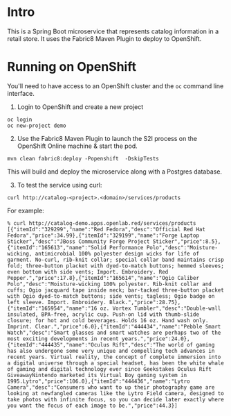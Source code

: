 # Intro

This is a Spring Boot microservice that represents catalog information in a retail store. It uses the Fabric8 Maven Plugin to deploy to OpenShift.

# Running on OpenShift

You'll need to have access to an OpenShift cluster and the `oc` command line interface.

1. Login to OpenShift and create a new project

```
oc login
oc new-project demo
```

2. Use the Fabric8 Maven Plugin to launch the S2I process on the OpenShift Online machine & start the pod.

```
mvn clean fabric8:deploy -Popenshift  -DskipTests
```

This will build and deploy the microservice along with a Postgres database.

3. To test the service using curl:

```
curl http://catalog-<project>.<domain>/services/products
```
For example:

```
% curl http://catalog-demo.apps.openlab.red/services/products
[{"itemId":"329299","name":"Red Fedora","desc":"Official Red Hat Fedora","price":34.99},{"itemId":"329199","name":"Forge Laptop Sticker","desc":"JBoss Community Forge Project Sticker","price":8.5},{"itemId":"165613","name":"Solid Performance Polo","desc":"Moisture-wicking, antimicrobial 100% polyester design wicks for life of garment. No-curl, rib-knit collar; special collar band maintains crisp fold; three-button placket with dyed-to-match buttons; hemmed sleeves; even bottom with side vents; Import. Embroidery. Red Pepper.","price":17.8},{"itemId":"165614","name":"Ogio Caliber Polo","desc":"Moisture-wicking 100% polyester. Rib-knit collar and cuffs; Ogio jacquard tape inside neck; bar-tacked three-button placket with Ogio dyed-to-match buttons; side vents; tagless; Ogio badge on left sleeve. Import. Embroidery. Black.","price":28.75},{"itemId":"165954","name":"16 oz. Vortex Tumbler","desc":"Double-wall insulated, BPA-free, acrylic cup. Push-on lid with thumb-slide closure; for hot and cold beverages. Holds 16 oz. Hand wash only. Imprint. Clear.","price":6.0},{"itemId":"444434","name":"Pebble Smart Watch","desc":"Smart glasses and smart watches are perhaps two of the most exciting developments in recent years.","price":24.0},{"itemId":"444435","name":"Oculus Rift","desc":"The world of gaming has also undergone some very unique and compelling tech advances in recent years. Virtual reality, the concept of complete immersion into a digital universe through a special headset, has been the white whale of gaming and digital technology ever since Geekstakes Oculus Rift GiveawayNintendo marketed its Virtual Boy gaming system in 1995.Lytro","price":106.0},{"itemId":"444436","name":"Lytro Camera","desc":"Consumers who want to up their photography game are looking at newfangled cameras like the Lytro Field camera, designed to take photos with infinite focus, so you can decide later exactly where you want the focus of each image to be.","price":44.3}]
```

